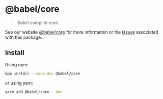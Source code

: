 # @babel/core

> Babel compiler core.

See our website [@babel/core](https://babeljs.io/docs/babel-core) for more information or
the [issues](https://github.com/babel/babel/issues?utf8=%E2%9C%93&q=is%3Aissue+label%3A%22pkg%3A%20core%22+is%3Aopen)
associated with this package.

## Install

Using npm:

```sh
npm install --save-dev @babel/core
```

or using yarn:

```sh
yarn add @babel/core --dev
```
